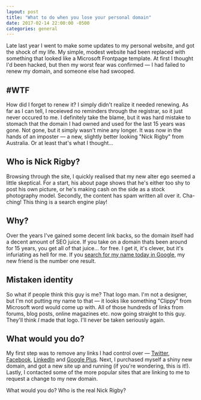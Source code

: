 ```yaml
---
layout: post
title: "What to do when you lose your personal domain"
date: 2017-02-14 22:00:00 -0500
categories: general
---
```


Late last year I went to make some updates to my personal website, and got the shock of my life. My simple, modest website had been replaced with something that looked like a Microsoft Frontpage template. At first I thought I'd been hacked, but then my worst fear was confirmed — I had failed to renew my domain, and someone else had swooped.

## #WTF
How did I forget to renew it? I simply didn't realize it needed renewing. As far as I can tell, I receieved no reminders through the registrar, so it just never occured to me. I definitely take the blame, but it was hard mistake to stomach that the domain I had owned and used for the last 15 years was gone. Not gone, but it simply wasn't mine any longer. It was now in the hands of an imposter — a new, slightly better looking "Nick Rigby" from Australia. Or at least that's what I thought...

## Who is Nick Rigby?
Browsing through the site, I quickly realised that my new alter ego seemed a little skeptical. For a start, his about page shows that he's either too shy to post his own picture, or he's making cash on the side as a stock photography model. Secondly, the content has spam written all over it. Cha-ching! This thing is a search engine play!

## Why?
Over the years I've gained some decent link backs, so the domain itself had a decent amount of SEO juice. If you take on a domain thats been around for 15 years, you get all of that juice... for free. I get it, it's clever, but it's infuriating as hell for me. If you [search for my name today in Google](https://www.google.com/#q=nick+rigby), my new friend is the number one result.

## Mistaken identity
So what if people think this guy is me? That logo man. I'm not a designer, but I'm not putting my name to that — it looks like something "Clippy" from Microsoft word would come up with. All of those hundreds of links from forums, blog posts, online magazines etc. now going straight to this guy. They'll think _I_ made that logo. I'll never be taken seriously again.

## What would you do?
My first step was to remove any links I had control over — [Twitter](https://twitter.com/nick_rigby), [Facebook](https://www.facebook.com/nrigby), [LinkedIn](https://www.linkedin.com/in/nrigby/) and [Google Plus](https://plus.google.com/107860330650535826177). Next, I purchased myself a shiny new domain, and got a new site up and running (if you're wondering, this is it!). Lastly, I contacted some of the more popular sites that are linking to me to request a change to my new domain.

What would you do? Who is the real Nick Rigby?
